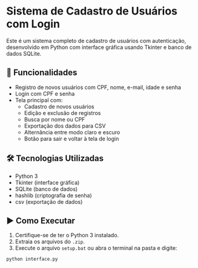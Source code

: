 # Sistema de Cadastro de Usuários com Login

Este é um sistema completo de cadastro de usuários com autenticação, desenvolvido em Python com interface gráfica usando Tkinter e banco de dados SQLite.

## 🔐 Funcionalidades

- Registro de novos usuários com CPF, nome, e-mail, idade e senha
- Login com CPF e senha
- Tela principal com:
  - Cadastro de novos usuários
  - Edição e exclusão de registros
  - Busca por nome ou CPF
  - Exportação dos dados para CSV
  - Alternância entre modo claro e escuro
  - Botão para sair e voltar à tela de login

## 🛠️ Tecnologias Utilizadas

- Python 3
- Tkinter (interface gráfica)
- SQLite (banco de dados)
- hashlib (criptografia de senha)
- csv (exportação de dados)

## ▶️ Como Executar

1. Certifique-se de ter o Python 3 instalado.
2. Extraia os arquivos do `.zip`.
3. Execute o arquivo `setup.bat` ou abra o terminal na pasta e digite:

```bash
python interface.py
